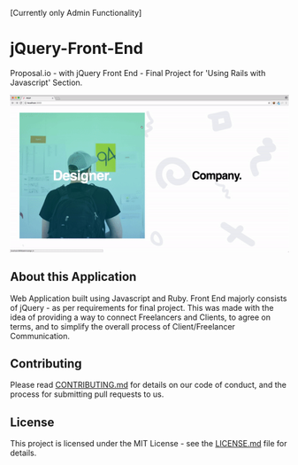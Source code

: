 [Currently only Admin Functionality]

# jQuery-Front-End
Proposal.io - with jQuery Front End - Final Project for 'Using Rails with Javascript' Section.

![alt text](preview.gif)

## About this Application

Web Application built using Javascript and Ruby. Front End majorly consists of jQuery - as per requirements for final project.
This was made with the idea of providing a way to connect Freelancers and Clients, to agree on terms, and to simplify the overall process of Client/Freelancer Communication.

## Contributing

Please read [CONTRIBUTING.md](CONTRIBUTING.md) for details on our code of conduct, and the process for submitting pull requests to us.

## License

This project is licensed under the MIT License - see the [LICENSE.md](LICENSE.md) file for details.
